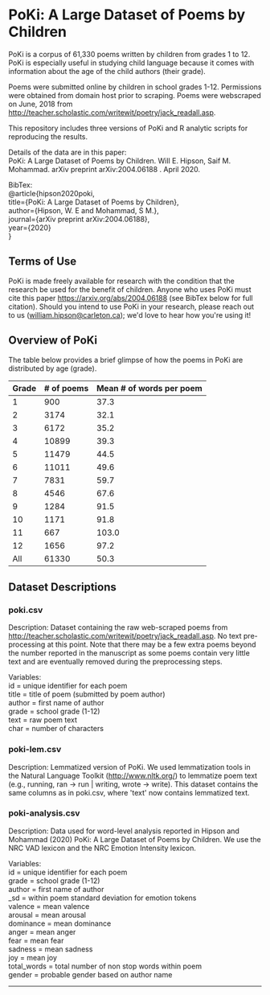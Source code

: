 # PoKi: A Large Dataset of Poems by Children
PoKi is a corpus of 61,330 poems written by children from grades 1 to 12. PoKi is especially useful in studying child language because it comes with information about the age of the child authors (their grade). 

Poems were submitted online by children in school grades 1-12. Permissions were obtained from
domain host prior to scraping. Poems were webscraped on June, 2018 from http://teacher.scholastic.com/writewit/poetry/jack_readall.asp.

This repository includes three versions of PoKi and R analytic scripts for reproducing the results.

Details of the data are in this paper:  
PoKi: A Large Dataset of Poems by Children. Will E. Hipson, Saif M. Mohammad. arXiv preprint arXiv:2004.06188 . April 2020.

BibTex:  
@article{hipson2020poki,  
  title={PoKi: A Large Dataset of Poems by Children},  
  author={Hipson, W. E and Mohammad, S M.},  
  journal={arXiv preprint arXiv:2004.06188},  
  year={2020}  
}

## Terms of Use

PoKi is made freely available for research with the condition that the research be used for the benefit of children. Anyone who uses PoKi must cite this paper https://arxiv.org/abs/2004.06188 (see BibTex below for full citation). Should you intend to use PoKi in your research, please reach out to us (william.hipson@carleton.ca); we'd love to hear how you're using it!

## Overview of PoKi

The table below provides a brief glimpse of how the poems in PoKi are distributed by age (grade).

| Grade  | # of poems | Mean # of words per poem |
| ------------- | ------------- | ------------- | 
| 1  | 900  | 37.3  |
| 2  | 3174  | 32.1  |
| 3 | 6172  | 35.2  |
| 4  | 10899  | 39.3  |
| 5  | 11479  | 44.5  |
| 6  | 11011  | 49.6  |
| 7  | 7831  | 59.7  |
| 8  | 4546  | 67.6  |
| 9  | 1284  | 91.5  |
| 10 | 1171  | 91.8  |
| 11 | 667  | 103.0  |
| 12  | 1656  | 97.2  |
| All  | 61330  | 50.3  |

## Dataset Descriptions

### poki.csv

Description: Dataset containing the raw web-scraped poems from http://teacher.scholastic.com/writewit/poetry/jack_readall.asp. No text pre-processing at this point. Note that there may be a few extra poems beyond the number reported in the manuscript as some poems contain very little text and are eventually removed during the preprocessing steps.

Variables:  
id = unique identifier for each poem  
title = title of poem (submitted by poem author)  
author = first name of author  
grade = school grade (1-12)  
text = raw poem text  
char = number of characters  

### poki-lem.csv

Description: Lemmatized version of PoKi. We used lemmatization tools in the Natural Language Toolkit (http://www.nltk.org/) to lemmatize poem text (e.g., running, ran -> run | writing, wrote -> write). This dataset contains the same columns as in poki.csv, where 'text' now contains lemmatized text.

### poki-analysis.csv

Description: Data used for word-level analysis reported in Hipson and Mohammad (2020) PoKi: A Large Dataset of Poems by Children. We use the NRC VAD lexicon and the NRC Emotion Intensity lexicon.

Variables:  
id = unique identifier for each poem  
grade = school grade (1-12)  
author = first name of author  
\_sd = within poem standard deviation for emotion tokens  
valence = mean valence  
arousal = mean arousal  
dominance = mean dominance  
anger = mean anger  
fear = mean fear  
sadness = mean sadness  
joy = mean joy  
total_words = total number of non stop words within poem  
gender = probable gender based on author name  

---

